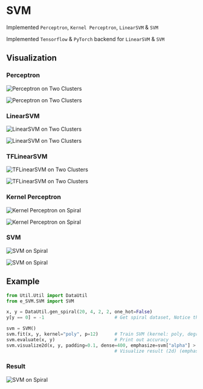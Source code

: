 # SVM
Implemented `Perceptron`, `Kernel Perceptron`, `LinearSVM` & `SVM`

Implemented `Tensorflow` & `PyTorch` backend for `LinearSVM` & `SVM`

## Visualization

### Perceptron
![Perceptron on Two Clusters](https://cdn.rawgit.com/carefree0910/Resources/d269faeb/Lines/Perceptron.gif)

![Perceptron on Two Clusters](https://cdn.rawgit.com/carefree0910/Resources/d269faeb/Backgrounds/Perceptron.gif)

### LinearSVM
![LinearSVM on Two Clusters](https://cdn.rawgit.com/carefree0910/Resources/d269faeb/Lines/LinearSVM.gif)

![LinearSVM on Two Clusters](https://cdn.rawgit.com/carefree0910/Resources/d269faeb/Backgrounds/LinearSVM.gif)

### TFLinearSVM
![TFLinearSVM on Two Clusters](https://cdn.rawgit.com/carefree0910/Resources/d269faeb/Lines/TFLinearSVM.gif)

![TFLinearSVM on Two Clusters](https://cdn.rawgit.com/carefree0910/Resources/d269faeb/Backgrounds/TFLinearSVM.gif)

### Kernel Perceptron
![Kernel Perceptron on Spiral](https://cdn.rawgit.com/carefree0910/Resources/d269faeb/Lines/KP.gif)

![Kernel Perceptron on Spiral](https://cdn.rawgit.com/carefree0910/Resources/d269faeb/Backgrounds/KP.gif)

### SVM
![SVM on Spiral](https://cdn.rawgit.com/carefree0910/Resources/d269faeb/Lines/SVM.gif)

![SVM on Spiral](https://cdn.rawgit.com/carefree0910/Resources/d269faeb/Backgrounds/SVM.gif)

## Example
```python
from Util.Util import DataUtil
from e_SVM.SVM import SVM

x, y = DataUtil.gen_spiral(20, 4, 2, 2, one_hot=False)
y[y == 0] = -1                          # Get spiral dataset, Notice that y should be 1 or -1

svm = SVM()
svm.fit(x, y, kernel="poly", p=12)      # Train SVM (kernel: poly, degree: 12)
svm.evaluate(x, y)                      # Print out accuracy
svm.visualize2d(x, y, padding=0.1, dense=400, emphasize=svm["alpha"] > 0)
                                        # Visualize result (2d) (emphasized support vector)
```

### Result
![SVM on Spiral](http://i1.piimg.com/567571/c1131052c5659373.png)
